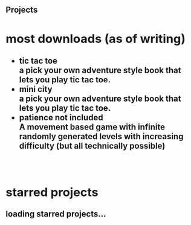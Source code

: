 ## Projects<div class="info-box"><h2>most downloads (as of writing)</h2><ul><li><a id = "md_files/portfolio/books/tic tac toe.md" class="link" onclick = "window.load_md(this.id);">tic tac toe</a></li>a pick your own adventure style book that lets you play tic tac toe.<li><a id = "md_files/portfolio/itch.io/mini city.md" class="link" onclick = "window.load_md(this.id);">mini city</a></li>a pick your own adventure style book that lets you play tic tac toe. <li><a id = "md_files/portfolio/itch.io/patience not included.md" class="link" onclick = "window.load_md(this.id);">patience not included</a></li>A movement based game with infinite randomly generated levels with increasing difficulty (but all technically possible)</ul></div><br><div class="info-box"><h2> starred projects</h2>loading starred projects...</div><br>
<!-- LAST EDITED Wed Nov  8 14:23:42 2023 LAST EDITED-->